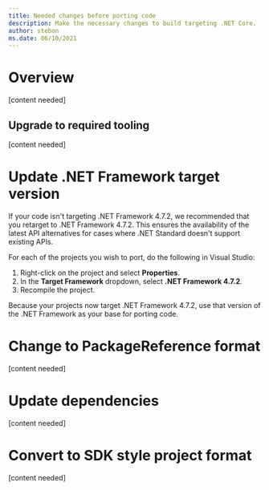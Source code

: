 ```yaml
---
title: Needed changes before porting code
description: Make the necessary changes to build targeting .NET Core.
author: stebon
ms.date: 06/10/2021
---
```

# Overview
[content needed]
## Upgrade to required tooling
[content needed]
# Update .NET Framework target version

If your code isn't targeting .NET Framework 4.7.2, we recommended that you retarget to .NET Framework 4.7.2. This ensures the availability of the latest API alternatives for cases where .NET Standard doesn't support existing APIs.

For each of the projects you wish to port, do the following in Visual Studio:

01. Right-click on the project and select **Properties**.
01. In the **Target Framework** dropdown, select **.NET Framework 4.7.2**.
01. Recompile the project.

Because your projects now target .NET Framework 4.7.2, use that version of the .NET Framework as your base for porting code.

# Change to PackageReference format
[content needed]
# Update dependencies
[content needed]
# Convert to SDK style project format
[content needed]

